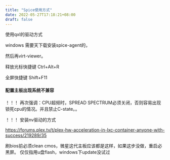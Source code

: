 ```yaml
---
title: "Spice使用方式"
date: 2022-05-27T17:18:21+08:00
draft: false
---
```


使用qxl的驱动方式



windows 需要天下载安装spice-agent的，

然后再virt-viewer。

释放光标快捷键  Ctrl+Alt+R

全屏快捷键   Shift+F11

#### 配置主板出现系统不兼容



！！！ 再次强调：CPU超频时，SPREAD SPECTRUM必须关闭，否则容易出现锁死cpu的情况。并且禁止C-state。。

！！！ 安装nv驱动的方式

https://forums.plex.tv/t/plex-hw-acceleration-in-lxc-container-anyone-with-success/219289/35

刷bios前必须clean cmos，微星这代主板应该都是这样，如果这步没做，重启必黑屏。
仅仅指用u盘flash，windows下update没试过

